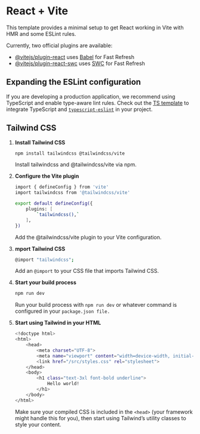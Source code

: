 # React + Vite

This template provides a minimal setup to get React working in Vite with HMR and some ESLint rules.

Currently, two official plugins are available:

- [@vitejs/plugin-react](https://github.com/vitejs/vite-plugin-react/blob/main/packages/plugin-react/README.md) uses [Babel](https://babeljs.io/) for Fast Refresh
- [@vitejs/plugin-react-swc](https://github.com/vitejs/vite-plugin-react-swc) uses [SWC](https://swc.rs/) for Fast Refresh

## Expanding the ESLint configuration

If you are developing a production application, we recommend using TypeScript and enable type-aware lint rules. Check out the [TS template](https://github.com/vitejs/vite/tree/main/packages/create-vite/template-react-ts) to integrate TypeScript and [`typescript-eslint`](https://typescript-eslint.io) in your project.

## Tailwind CSS

1. **Install Tailwind CSS**

    ```bash
    npm install tailwindcss @tailwindcss/vite
    ```

    Install tailwindcss and @tailwindcss/vite via npm.

2. **Configure the Vite plugin**
    ```bash
    import { defineConfig } from 'vite'
    import tailwindcss from '@tailwindcss/vite'

    export default defineConfig({
        plugins: [
            `tailwindcss(),`
        ],
    })
    ```

    Add the @tailwindcss/vite plugin to your Vite configuration.

3. **mport Tailwind CSS**
    ```bash
    @import "tailwindcss";
    ```

    Add an `@import` to your CSS file that imports Tailwind CSS.

4. **Start your build process**
    ```bash
    npm run dev
    ```
    Run your build process with `npm run dev` or whatever command is configured in your `package.json file.`

5. **Start using Tailwind in your HTML**
    ```bash
    <!doctype html>
    <html>
        <head>
            <meta charset="UTF-8">
            <meta name="viewport" content="width=device-width, initial-scale=1.0">
            <link href="/src/styles.css" rel="stylesheet">
        </head>
        <body>
            <h1 class="text-3xl font-bold underline">
                Hello world!
            </h1>
        </body>
    </html>
    ```

    Make sure your compiled CSS is included in the `<head>` (your framework might handle this for you), then start using Tailwind’s utility classes to style your content.

